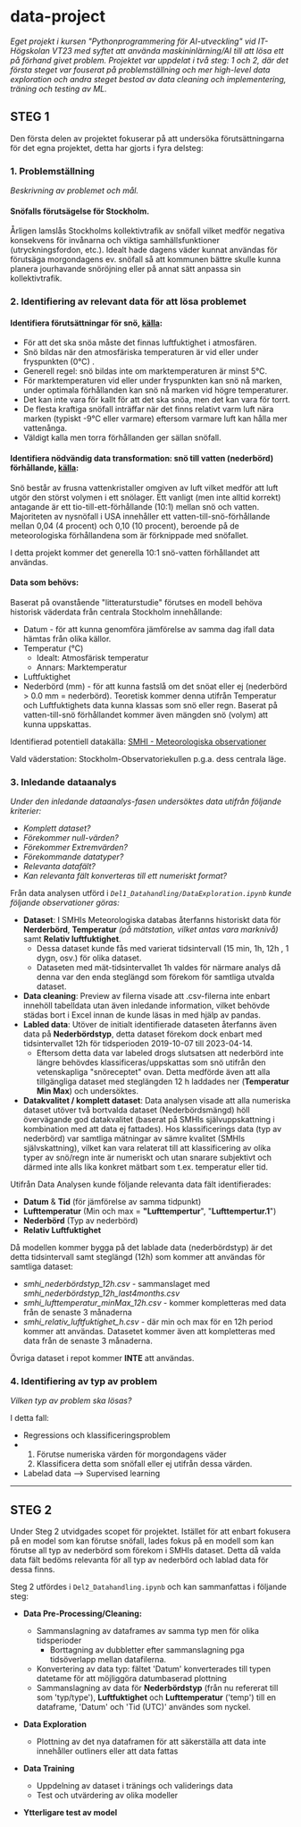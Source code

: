 # data-project

*Eget projekt i kursen "Pythonprogrammering för AI-utveckling" vid IT-Högskolan VT23 med syftet att använda maskininlärning/AI till att lösa ett på förhand
givet problem. Projektet var uppdelat i två steg: 1 och 2, där det första steget var fouserat på problemställning och mer high-level data exploration och andra steget bestod av data cleaning och implementering, träning och testing av ML.* 

## STEG 1

Den första delen av projektet fokuserar på att undersöka förutsättningarna för det egna projektet, detta har gjorts i fyra delsteg:

### 1. Problemställning

_Beskrivning av problemet och mål._

#### Snöfalls förutsägelse för Stockholm.

Årligen lamslås Stockholms kollektivtrafik av snöfall vilket medför negativa konsekvens för invånarna och viktiga samhällsfunktioner (utryckningsfordon, etc.). Idealt hade dagens väder kunnat användas för förutsäga morgondagens ev. snöfall så att kommunen bättre skulle kunna planera jourhavande snöröjning eller på annat sätt anpassa sin kollektivtrafik.

### 2. Identifiering av relevant data för att lösa problemet

#### Identifiera förutsättningar för snö, [källa](https://nsidc.org/learn/parts-cryosphere/snow/science-snow):

- För att det ska snöa måste det finnas luftfuktighet i atmosfären.
- Snö bildas när den atmosfäriska temperaturen är vid eller under fryspunkten (0°C) .
- Generell regel: snö bildas inte om marktemperaturen är minst 5°C.
- För marktemperaturen vid eller under fryspunkten kan snö nå marken, under optimala förhållanden kan snö nå marken vid högre temperaturer.
- Det kan inte vara för kallt för att det ska snöa, men det kan vara för torrt.
- De flesta kraftiga snöfall inträffar när det finns relativt varm luft nära marken (typiskt -9°C eller varmare) eftersom varmare luft kan hålla mer vattenånga.
- Väldigt kalla men torra förhållanden ger sällan snöfall.

#### Identifiera nödvändig data transformation: snö till vatten (nederbörd) förhållande, [källa](https://nsidc.org/learn/parts-cryosphere/snow/science-snow):

Snö består av frusna vattenkristaller omgiven av luft vilket medför att luft utgör den störst volymen i ett snölager. Ett vanligt (men inte alltid korrekt) antagande är ett tio-till-ett-förhållande (10:1) mellan snö och vatten. Majoriteten av nysnöfall i USA innehåller ett vatten-till-snö-förhållande mellan 0,04 (4 procent) och 0,10 (10 procent), beroende på de meteorologiska förhållandena som är förknippade med snöfallet.

I detta projekt kommer det generella 10:1 snö-vatten förhållandet att användas.

#### Data som behövs:

Baserat på ovanstående "litteraturstudie" förutses en modell behöva historisk väderdata från centrala Stockholm innehållande:

- Datum - för att kunna genomföra jämförelse av samma dag ifall data hämtas från olika källor.
- Temperatur (°C)
  - Idealt: Atmosfärisk temperatur
  - Annars: Marktemperatur
- Luftfuktighet
- Nederbörd (mm) - för att kunna fastslå om det snöat eller ej (nederbörd > 0.0 mm = nederbörd). Teoretisk kommer denna utifrån Temperatur och Luftfuktighets data kunna klassas som snö eller regn. Baserat på vatten-till-snö förhållandet kommer även mängden snö (volym) att kunna uppskattas.

Identifierad potentiell datakälla: [SMHI - Meteorologiska observationer](https://www.smhi.se/data/meteorologi/ladda-ner-meteorologiska-observationer/#param=airtemperatureInstant,stations=core,stationid=98210)

Vald väderstation: Stockholm-Observatoriekullen p.g.a. dess centrala läge.

### 3. Inledande dataanalys

_Under den inledande dataanalys-fasen undersöktes data utifrån följande kriterier:_

- _Komplett dataset?_
- _Förekommer null-värden?_
- _Förekommer Extremvärden?_
- _Förekommande datatyper?_
- _Relevanta datafält?_
- _Kan relevanta fält konverteras till ett numeriskt format?_

Från data analysen utförd i _`Del1_Datahandling/DataExploration.ipynb` kunde följande observationer göras:_

- __Dataset__: I SMHIs Meteorologiska databas återfanns historiskt data för __Nerderbörd__, __Temperatur__ _(på mätstation, vilket antas vara marknivå)_ samt __Relativ luftfuktighet__.
  - Dessa dataset kunde fås med varierat tidsintervall (15 min, 1h, 12h , 1 dygn, osv.) för olika dataset.
  - Dataseten med mät-tidsintervallet 1h valdes för närmare analys då denna var den enda steglängd som förekom för samtliga utvalda dataset.
- __Data cleaning__: Preview av filerna visade att .csv-filerna inte enbart innehöll tabelldata utan även inledande information, vilket behövde städas bort i Excel innan de kunde läsas in med hjälp av pandas.
- __Labled data__: Utöver de initialt identifierade dataseten återfanns även data på __Nederbördstyp__, detta dataset förekom dock enbart med tidsintervallet 12h för tidsperioden 2019-10-07 till 2023-04-14.
  - Eftersom detta data var labeled drogs slutsatsen att nederbörd inte längre behövdes klassificeras/uppskattas som snö utifrån den vetenskapliga "snöreceptet" ovan. Detta medförde även att alla tillgängliga dataset med steglängden 12 h laddades ner (__Temperatur Min Max__) och undersöktes.
- __Datakvalitet / komplett dataset__: Data analysen visade att alla numeriska dataset utöver två bortvalda dataset (Nederbördsmängd) höll övervägande god datakvalitet (baserat på SMHIs självuppskattning i kombination med att data ej fattades). Hos klassificerings data (typ av nederbörd) var samtliga mätningar av sämre kvalitet (SMHIs självskattning), vilket kan vara relaterat till att klassificering av olika typer av snö/regn inte är numeriskt och utan snarare subjektivt och därmed inte alls lika konkret mätbart som t.ex. temperatur eller tid.

Utifrån Data Analysen kunde följande relevanta data fält identifierades:

- __Datum__ & __Tid__ (för jämförelse av samma tidpunkt)
- __Lufttemperatur__ (Min och max = __"Lufttempertur__", "__Lufttempertur.1__")
- __Nederbörd__ (Typ av nederbörd)
- __Relativ Luftfuktighet__

Då modellen kommer bygga på det lablade data (nederbördstyp) är det detta tidsintervall samt steglängd (12h) som kommer att användas för samtliga dataset:

- *smhi_nederbördstyp_12h.csv* - sammanslaget med *smhi_nederbördstyp_12h_last4months.csv*
- *smhi_lufttemperatur_minMax_12h.csv* - kommer kompletteras med data från de senaste 3 månaderna
- *smhi_relativ_luftfuktighet_h.csv* - där min och max för en 12h period kommer att användas. Datasetet kommer även att kompletteras med data från de senaste 3 månaderna.

Övriga dataset i repot kommer __INTE__ att användas.

### 4. Identifiering av typ av problem

_Vilken typ av problem ska lösas?_

I detta fall:

- Regressions och klassificeringsproblem
- 1. Förutse numeriska värden för morgondagens väder
  2. Klassificera detta som snöfall eller ej utifrån dessa värden.
- Labelad data --> Supervised learning

---

## STEG 2

Under Steg 2 utvidgades scopet för projektet. Istället för att enbart fokusera på en model som kan förutse snöfall, lades fokus på en modell som kan förutse all typ av nederbörd som förekom i SMHIs dataset. Detta då valda data fält bedöms relevanta för all typ av nederbörd och lablad data för dessa finns.

 Steg 2 utfördes i `Del2_Datahandling.ipynb` och kan sammanfattas i följande steg:

- **Data Pre-Processing/Cleaning:**

  - Sammanslagning av dataframes av samma typ men för olika tidsperioder
    - Borttagning av dubbletter efter sammanslagning pga tidsöverlapp mellan datafilerna.
  - Konvertering av data typ: fältet 'Datum' konverterades till typen datetame för att möjliggöra datumbaserad plottning
  - Sammanslagning av data för **Nederbördstyp** (från nu refererat till som 'typ/type'), **Luftfuktighet** och **Lufttemperatur** ('temp') till en dataframe,  'Datum' och 'Tid (UTC)' användes som nyckel.
- **Data Exploration**

  - Plottning av det nya dataframen för att säkerställa att data inte innehåller outliners eller att data fattas
- **Data Training**

  - Uppdelning av dataset i tränings och validerings data
  - Test och utvärdering av olika modeller
- **Ytterligare test av model**
